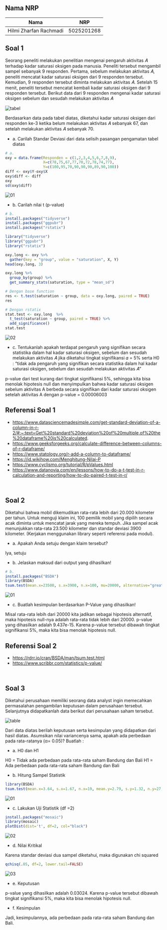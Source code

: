 ## Nama NRP
| Nama                    | NRP        |
|-------------------------|------------|
| Hilmi Zharfan Rachmadi  | 5025201268 |

## Soal 1
Seorang peneliti melakukan penelitian mengenai pengaruh aktivitas 𝐴 terhadap
kadar saturasi oksigen pada manusia. Peneliti tersebut mengambil sampel
sebanyak 9 responden. Pertama, sebelum melakukan aktivitas 𝐴, peneliti mencatat
kadar saturasi oksigen dari 9 responden tersebut. Kemudian, 9 responden tersebut
diminta melakukan aktivitas 𝐴. Setelah 15 menit, peneliti tersebut mencatat kembali
kadar saturasi oksigen dari 9 responden tersebut. Berikut data dari 9 responden
mengenai kadar saturasi oksigen sebelum dan sesudah melakukan aktivitas 𝐴

![tabel](\ss\soal1\tabel.png)

Berdasarkan data pada tabel diatas, diketahui kadar saturasi oksigen dari
responden ke-3 ketika belum melakukan aktivitas 𝐴 sebanyak 67, dan setelah
melakukan aktivitas 𝐴 sebanyak 70.

* a. Carilah Standar Deviasi dari data selisih pasangan pengamatan tabel diatas
``` R
# a.
oxy = data.frame(Responden = c(1,2,3,4,5,6,7,8,9), 
                 X=c(78,75,67,77,70,72,78,74,77),
                 Y=c(100,95,70,90,90,90,89,90,100))
diff <- oxy$Y-oxy$X
oxy$diff <- diff
oxy
sd(oxy$diff)
```
![01](\ss\soal1\01.png)

* b. Carilah nilai t (p-value)
``` R
# b.
install.packages("tidyverse")
install.packages("ggpubr")
install.packages("rstatix")

library("tidyverse")
library("ggpubr")
library("rstatix")

oxy.long <- oxy %>%
  gather(key = "group", value = "saturation", X, Y)
head(oxy.long, 3)

oxy.long %>%
  group_by(group) %>%
  get_summary_stats(saturation, type = "mean_sd")

# Dengan base function
res <- t.test(saturation ~ group, data = oxy.long, paired = TRUE)
res

# Dengan rstatix
stat.test <- oxy.long  %>% 
  t_test(saturation ~ group, paired = TRUE) %>%
  add_significance()
stat.test
```
![02](\ss\soal1\02.png)

* c. Tentukanlah apakah terdapat pengaruh yang signifikan secara statistika dalam hal kadar saturasi oksigen, sebelum dan sesudah melakukan aktivitas 𝐴 jika diketahui tingkat signifikansi 𝛼 = 5% serta H0 : “tidak ada pengaruh yang signifikan secara statistika dalam hal kadar saturasi oksigen, sebelum dan sesudah melakukan aktivitas 𝐴”

p-value dari test kurang dari tingkat signifikansi 5%, sehingga kita bisa menolak hipotesis null dan menyimpulkan bahwa kadar saturasi oksigen sebelum aktivitas A berbeda secara signifikan dari kadar saturasi oksigen setelah aktivitas A dengan p-value = 0.00006003

## Referensi Soal 1
- https://www.datasciencemadesimple.com/get-standard-deviation-of-a-column-in-r-2/#:~:text=Get%20standard%20deviation%20of%20multiple,of%20the%20dataframe%20is%20calculated.
- https://www.geeksforgeeks.org/calculate-difference-between-columns-of-r-dataframe/
- https://www.statology.org/r-add-a-column-to-dataframe/
- https://id.wikihow.com/Menghitung-Nilai-P
- https://www.cyclismo.org/tutorial/R/pValues.html
- https://www.datanovia.com/en/lessons/how-to-do-a-t-test-in-r-calculation-and-reporting/how-to-do-paired-t-test-in-r/

</br>

## Soal 2
Diketahui bahwa mobil dikemudikan rata-rata lebih dari 20.000 kilometer per tahun.
Untuk menguji klaim ini, 100 pemilik mobil yang dipilih secara acak diminta untuk
mencatat jarak yang mereka tempuh. Jika sampel acak menunjukkan rata-rata
23.500 kilometer dan standar deviasi 3900 kilometer. (Kerjakan menggunakan library seperti referensi pada modul).

* a. Apakah Anda setuju dengan klaim tersebut?

Iya, setuju

* b. Jelaskan maksud dari output yang dihasilkan!

``` R
# b.
install.packages("BSDA")
library(BSDA)
tsum.test(mean.x=23500, s.x=3900, n.x=100, mu=20000, alternative="greater")
```
![01](\ss\soal2\01.png)

* c. Buatlah kesimpulan berdasarkan P-Value yang dihasilkan!

Misal rata-rata lebih dari 20000 kita jadikan sebagai hipotesis alternatif, maka hipotesis null-nya adalah rata-rata tidak lebih dari 20000. p-value yang dihasilkan adalah 9.437e-15. Karena p-value tersebut dibawah tingkat signifikansi 5%, maka kita bisa menolak hipotesis null.

## Referensi Soal 2
- https://rdrr.io/cran/BSDA/man/tsum.test.html
- https://www.scribbr.com/statistics/p-value/

</br>

## Soal 3
Diketahui perusahaan memiliki seorang data analyst ingin memecahkan permasalahan pengambilan keputusan dalam perusahaan tersebut. Selanjutnya didapatkanlah data berikut dari perusahaan saham tersebut.

![table](\ss\soal3\table.png)

Dari data diatas berilah keputusan serta kesimpulan yang didapatkan dari hasil diatas. Asumsikan nilai variancenya sama, apakah ada perbedaan pada rata-ratanya (α= 0.05)? Buatlah :

* a. H0 dan H1

H0 = Tidak ada perbedaan pada rata-rata saham Bandung dan Bali
H1 = Ada perbedaan pada rata-rata saham Bandung dan Bali

* b. Hitung Sampel Statistik

``` R
library(BSDA)
tsum.test(mean.x=3.64, s.x=1.67, n.x=19, mean.y=2.79, s.y=1.32, n.y=27, alternative="greater", mu = 0, var.equal = TRUE, conf.level=0.95)
```
![01](\ss\soal3\01.png)

* c. Lakukan Uji Statistik (df =2)

``` R
install.packages("mosaic")
library(mosaic)
plotDist(dist='t', df=2, col="black")
```
![02](\ss\soal3\02.png)

* d. Nilai Kritikal

Karena standar deviasi dua sampel diketahui, maka digunakan chi squared

``` R
qchisq(.05, df=2, lower.tail=FALSE)   
```
![03](\ss\soal3\03.png)

* e. Keputusan

p-value yang dihasilkan adalah 0.03024. Karena p-value tersebut dibawah tingkat signifikansi 5%, maka kita bisa menolak hipotesis null. 

* f. Kesimpulan

Jadi, kesimpulannya, ada perbedaan pada rata-rata saham Bandung dan Bali. 






